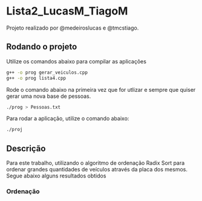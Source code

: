 # Lista2_LucasM_TiagoM
  
  Projeto realizado por @medeiroslucas e @tmcstiago.
  
## Rodando o projeto
  
  Utilize os comandos abaixo para compilar as aplicações
  
```sh
g++ -o prog gerar_veiculos.cpp
g++ -o prog lista4.cpp
```
  
  Rode o comando abaixo na primeira vez que for utlizar e sempre que quiser gerar uma nova base de pessoas.
  
```sh
./prog > Pessoas.txt
```
  Para rodar a aplicação, utilize o comando abaixo:

```sh
./proj
```

## Descrição

  Para este trabalho, utilizando o algoritmo de ordenação Radix Sort para ordenar grandes quantidades de veículos através da placa dos mesmos. Segue abaixo alguns resultados obtidos
  
 ### Ordenação
 

<!-- <img src="https://github.com/EDAII/Lista2_LucasM_TiagoM/blob/master/grafico_bubble_sort.jpeg"> -->
